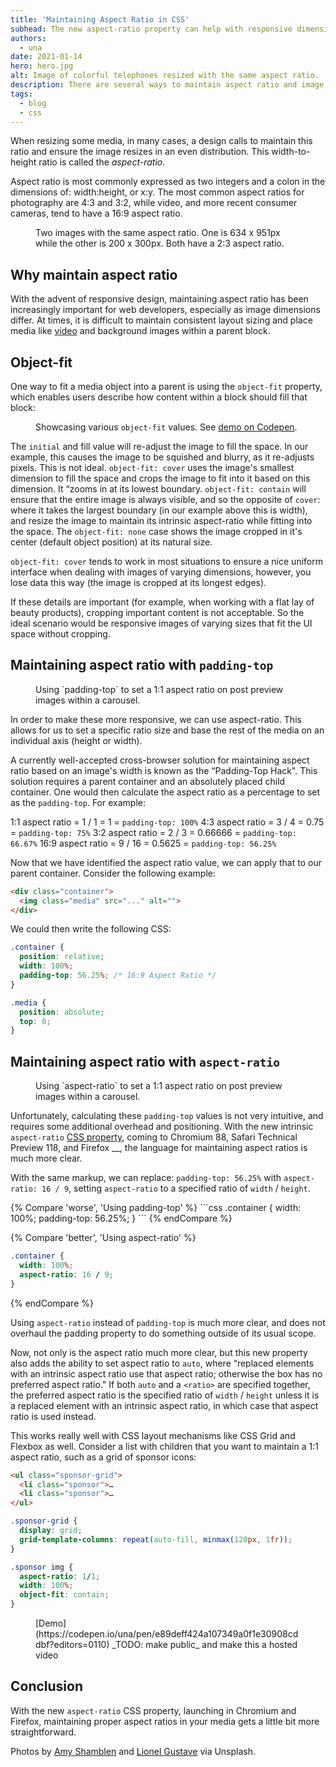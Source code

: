 ```yaml
---
title: 'Maintaining Aspect Ratio in CSS'
subhead: The new aspect-ratio property can help with responsive dimension-based imaged.
authors:
  - una
date: 2021-01-14
hero: hero.jpg
alt: Image of colorful telephones resized with the same aspect ratio.
description: There are several ways to maintain aspect ratio and image dimensions on the web. This post goes over two ways—one popular hack, and one new CSS property.
tags:
  - blog
  - css
---
```


When resizing some media, in many cases, a design calls to maintain this ratio
and ensure the image resizes in an even distribution. This width-to-height ratio
is called the *aspect-ratio*.

Aspect ratio is most commonly expressed as two integers and a colon in the
dimensions of: width:height, or x:y. The most common aspect ratios for
photography are 4:3 and 3:2, while video, and more recent consumer cameras, tend
to have a 16:9 aspect ratio.


<figure class="w-figure">
  <img class="w-screenshot" src="aspect-ratio.jpg" alt="">
  <figcaption class="w-figcaption">
    Two images with the same aspect ratio. One is 634 x 951px while the other is 200 x 300px. Both have a 2:3 aspect ratio.
  </figcaption>
</figure>

## Why maintain aspect ratio

With the advent of responsive design, maintaining aspect ratio has been
increasingly important for web developers, especially as image dimensions
differ. At times, it is difficult to maintain consistent layout sizing and place
media like [video](http://fitvidsjs.com/) and background images within a parent
block.

## Object-fit

One way to fit a media object into a parent is using the `object-fit` property,
which enables users describe how content within a block should fill that block:

<figure class="w-figure">
  <img class="w-screenshot" src="coffees.jpg" alt="">
  <figcaption class="w-figcaption">
    Showcasing various <code>object-fit</code> values. See <a href="https://codepen.io/una/pen/mdrLGjR">demo on Codepen</a>.
  </figcaption>
</figure>

The `initial` and fill value will re-adjust the image to fill the space. In our
example, this causes the image to be squished and blurry, as it re-adjusts
pixels. This is not ideal. `object-fit: cover` uses the image's smallest
dimension to fill the space and crops the image to fit into it based on this
dimension. It “zooms in at its lowest boundary. `object-fit: contain` will
ensure that the entire image is always visible, and so the opposite of `cover`:
where it takes the largest boundary (in our example above this is width), and
resize the image to maintain its intrinsic aspect-ratio while fitting into the
space. The `object-fit: none` case shows the image cropped in it's center
(default object position) at its natural size.

`object-fit: cover` tends to work in most situations to ensure a nice uniform
interface when dealing with images of varying dimensions, however, you lose data
this way (the image is cropped at its longest edges). 

If these details are important (for example, when working with a flat lay of
beauty products), cropping important content is not acceptable. So the ideal
scenario would be responsive images of varying sizes that fit the UI space
without cropping.

## Maintaining aspect ratio with `padding-top`

<figure class="w-figure">
  <img class="w-screenshot" src="aspectratio-current.jpg" alt="">
  <figcaption class="w-figcaption">
    Using `padding-top` to set a 1:1 aspect ratio on post preview images within a carousel.
  </figcaption>
</figure>

In order to make these more responsive, we can use aspect-ratio. This allows for
us to set a specific ratio size and base the rest of the media on an individual
axis (height or width).

A currently well-accepted cross-browser solution for maintaining aspect ratio
based on an image's width is known as the “Padding-Top Hack". This solution
requires a parent container and an absolutely placed child container. One would
then calculate the aspect ratio as a percentage to set as the `padding-top`. For
example:

1:1 aspect ratio = 1 / 1 = 1 = `padding-top: 100%` 4:3 aspect ratio = 3 / 4 =
0.75 = `padding-top: 75%` 3:2 aspect ratio = 2 / 3 = 0.66666 = `padding-top:
66.67%` 16:9 aspect ratio = 9 / 16 = 0.5625 = `padding-top: 56.25%`

Now that we have identified the aspect ratio value, we can apply that to our
parent container. Consider the following example:

```html
<div class="container">
  <img class="media" src="..." alt="">
</div>
```

We could then write the following CSS:

```css
.container {
  position: relative;
  width: 100%;
  padding-top: 56.25%; /* 16:9 Aspect Ratio */
}

.media {
  position: absolute;
  top: 0;
}
```

## Maintaining aspect ratio with `aspect-ratio`

<figure class="w-figure">
  <img class="w-screenshot" src="aspectratio-future.jpg" alt="">
  <figcaption class="w-figcaption">
    Using `aspect-ratio` to set a 1:1 aspect ratio on post preview images within a carousel.
  </figcaption>
</figure>

Unfortunately, calculating these `padding-top` values is not very intuitive, and
requires some additional overhead and positioning. With the new intrinsic
`aspect-ratio` [CSS property](https://www.w3.org/TR/css-sizing-4/#aspect-ratio),
coming to Chromium 88, Safari Technical Preview 118, and Firefox __, the
language for maintaining aspect ratios is much more clear.

With the same markup, we can replace: `padding-top: 56.25%` with `aspect-ratio:
16 / 9`, setting `aspect-ratio` to a specified ratio of `width` / `height`.

<div class="w-columns">
{% Compare 'worse', 'Using padding-top' %}
```css
.container {
  width: 100%;
  padding-top: 56.25%;
}
```
{% endCompare %}

{% Compare 'better', 'Using aspect-ratio' %}
```css
.container {
  width: 100%;
  aspect-ratio: 16 / 9;
}
```
{% endCompare %}
</div>

Using `aspect-ratio` instead of `padding-top` is much more clear, and does not
overhaul the padding property to do something outside of its usual scope.

Now, not only is the aspect ratio much more clear, but this new property also
adds the ability to set aspect ratio to `auto`, where “replaced elements with an
intrinsic aspect ratio use that aspect ratio; otherwise the box has no preferred
aspect ratio." If both `auto` and a `<ratio>` are specified together, the
preferred aspect ratio is the specified ratio of `width` / `height` unless it is
a replaced element with an intrinsic aspect ratio, in which case that aspect
ratio is used instead.

This works really well with CSS layout mechanisms like CSS Grid and Flexbox as
well. Consider a list with children that you want to maintain a 1:1 aspect
ratio, such as a grid of sponsor icons:

```html
<ul class="sponsor-grid">
  <li class="sponsor">…
  <li class="sponsor">…
</ul>
```

```css
.sponsor-grid {
  display: grid;
  grid-template-columns: repeat(auto-fill, minmax(120px, 1fr));
}

.sponsor img {
  aspect-ratio: 1/1;
  width: 100%;
  object-fit: contain;
}
```

<figure class="w-figure">
  <img class="w-screenshot" src="sponsors.gif" alt="">
  <figcaption class="w-figcaption">
    [Demo](https://codepen.io/una/pen/e89deff424a107349a0f1e30908cddbf?editors=0110) _TODO: make public_ and make this a hosted video
  </figcaption>
</figure>




## Conclusion

With the new `aspect-ratio` CSS property, launching in Chromium and Firefox,
maintaining proper aspect ratios in your media gets a little bit more
straightforward. 



Photos by [Amy Shamblen](https://unsplash.com/photos/TXg_38oImi0) and [Lionel
Gustave](https://unsplash.com/photos/c1rOy44wuts) via Unsplash.